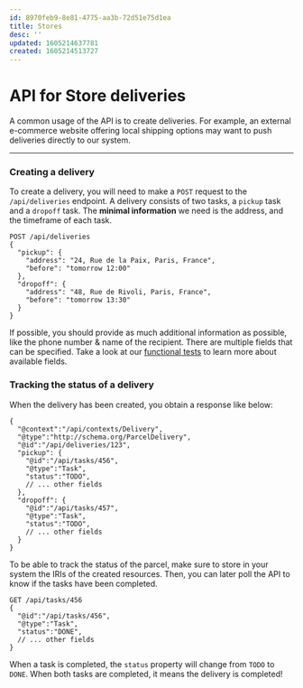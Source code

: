 ```yaml
---
id: 8970feb9-8e81-4775-aa3b-72d51e75d1ea
title: Stores
desc: ''
updated: 1605214637781
created: 1605214513727
---
```


<link rel="stylesheet" href="https://stackpath.bootstrapcdn.com/bootstrap/4.5.0/css/bootstrap.min.css" integrity="sha384-9aIt2nRpC12Uk9gS9baDl411NQApFmC26EwAOH8WgZl5MYYxFfc+NcPb1dKGj7Sk" crossorigin="anonymous">
<script src="https://code.jquery.com/jquery-3.5.1.slim.min.js" integrity="sha384-DfXdz2htPH0lsSSs5nCTpuj/zy4C+OGpamoFVy38MVBnE+IbbVYUew+OrCXaRkfj" crossorigin="anonymous"></script>
<script src="https://cdn.jsdelivr.net/npm/popper.js@1.16.0/dist/umd/popper.min.js" integrity="sha384-Q6E9RHvbIyZFJoft+2mJbHaEWldlvI9IOYy5n3zV9zzTtmI3UksdQRVvoxMfooAo" crossorigin="anonymous"></script>
<script src="https://stackpath.bootstrapcdn.com/bootstrap/4.5.0/js/bootstrap.min.js" integrity="sha384-OgVRvuATP1z7JjHLkuOU7Xw704+h835Lr+6QL9UvYjZE3Ipu6Tp75j7Bh/kR0JKI" crossorigin="anonymous"></script>
<!-- Font Awesome -->
<script src="https://kit.fontawesome.com/489c6dd9c4.js" crossorigin="anonymous"></script>

# API for Store deliveries

<div class="alert alert-success" role="alert">
A common usage of the API is to create deliveries. For example, an external e-commerce website offering local shipping options may want to push deliveries directly to our system.
</div>

---

### Creating a delivery

To create a delivery, you will need to make a `POST` request to the `/api/deliveries` endpoint.
A delivery consists of two tasks, a `pickup` task and a `dropoff` task.
The **minimal information** we need is the address, and the timeframe of each task.

```
POST /api/deliveries
{
  "pickup": {
    "address": "24, Rue de la Paix, Paris, France",
    "before": "tomorrow 12:00"
  },
  "dropoff": {
    "address": "48, Rue de Rivoli, Paris, France",
    "before": "tomorrow 13:30"
  }
}
```

If possible, you should provide as much additional information as possible, like the phone number & name of the recipient.
There are multiple fields that can be specified.
Take a look at our [functional tests](https://github.com/coopcycle/coopcycle-web/blob/master/features/deliveries.feature) to learn more about available fields.

### Tracking the status of a delivery

When the delivery has been created, you obtain a response like below:

```
{
  "@context":"/api/contexts/Delivery",
  "@type":"http://schema.org/ParcelDelivery",
  "@id":"/api/deliveries/123",
  "pickup": {
    "@id":"/api/tasks/456",
    "@type":"Task",
    "status":"TODO",
    // ... other fields
  },
  "dropoff": {
    "@id":"/api/tasks/457",
    "@type":"Task",
    "status":"TODO",
    // ... other fields
  }
}
```

To be able to track the status of the parcel, make sure to store in your system the IRIs of the created resources.
Then, you can later poll the API to know if the tasks have been completed.

```
GET /api/tasks/456
{
  "@id":"/api/tasks/456",
  "@type":"Task",
  "status":"DONE",
  // ... other fields
}
```

When a task is completed, the `status` property will change from `TODO` to `DONE`.
When both tasks are completed, it means the delivery is completed!
